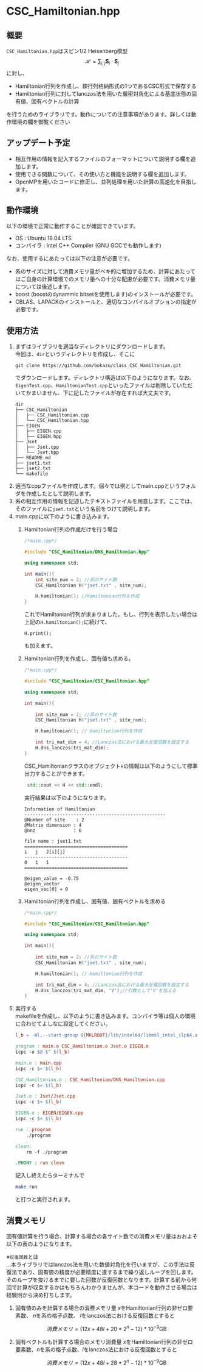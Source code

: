 # CSC_Hamiltonian.hpp

## 概要
`CSC_Hamiltonian.hpp`はスピン1/2 Heisenberg模型
$$
 \mathcal{H} = \sum_{i,j}\bm{S}_i \cdot \bm{S}_j
$$
に対し、

- Hamiltonian行列を作成し、疎行列格納形式の1つであるCSC形式で保存する
- Hamiltonian行列に対してlanczos法を用いた厳密対角化による基底状態の固有値、固有ベクトルの計算

を行うためのライブラリです。動作についての注意事項があります。詳しくは動作環境の欄を御覧ください

## アップデート予定
- 相互作用の情報を記入するファイルのフォーマットについて説明する欄を追加します。
- 使用できる関数について、その使い方と機能を説明する欄を追加します。
- OpenMPを用いたコードに修正し、並列処理を用いた計算の高速化を目指します。

## 動作環境
以下の環境で正常に動作することが確認できています。

- OS : Ubuntu 18.04 LTS
- コンパイラ : Intel C++ Compiler (GNU GCCでも動作します)

なお、使用するにあたっては以下の注意が必要です。
- 系のサイズに対して消費メモリ量がベキ的に増加するため、計算にあたってはご自身の計算環境でのメモリ量への十分な配慮が必要です。消費メモリ量については後述します。
- boost (boostのdynammic bitsetを使用します)のインストールが必要です。
- CBLAS、LAPACKのインストールと、適切なコンパイルオプションの指定が必要です。

## 使用方法
1. まずはライブラリを適当なディレクトリにダウンロードします。<br>
   今回は、`dir`というディレクトリを作成し、そこに
   ```
   git clone https://github.com/bokazu/class_CSC_Hamiltonian.git
   ```
   でダウンロードします。ディレクトリ構造は以下のようになります。なお、`EigenTest.cpp`、`HamiltonianTest.cpp`といったファイルは削除していただいてかまいません、下に記したファイルが存在すれば大丈夫です。
    ```
    dir
    ├── CSC_Hamiltonian
    │   ├── CSC_Hamiltonian.cpp
    │   └── CSC_Hamiltonian.hpp
    ├── EIGEN
    │   ├── EIGEN.cpp
    │   ├── EIGEN.hpp
    ├── Jset
    │   ├── Jset.cpp
    │   └── Jset.hpp
    ├── README.md
    ├── jset1.txt
    ├── jset2.txt
    └── makefile
    ``` 
2. 適当なcppファイルを作成します。個々では例としてmain.cppというフォルダを作成したとして説明します。
3. 系の相互作用の情報を記述したテキストファイルを用意します。ここでは、そのファイルに`jset.txt`という名前をつけて説明します。
4. main.cppに以下のように書き込みます。 
    1. Hamiltonian行列の作成だけを行う場合 

        ```cpp
        /*main.cpp*/

        #include "CSC_Hamiltonian/DNS_Hamiltonian.hpp"

        using namespace std;

        int main(){
            int site_num = 2; //系のサイト数
            CSC_Hamiltonian H("jset.txt" , site_num);

            H.hamiltonian(); //Hamiltonian行列を作成
        }
        ```

        これでHamiltonian行列が求まりました。もし、行列を表示したい場合は上記の`H.hamiltonian();`に続けて、
        ```
        H.print();
        ```
        も加えます。
    2. Hamiltonian行列を作成し、固有値も求める。
        
        ```cpp
        /*main.cpp*/

        #include "CSC_Hamiltonian/CSC_Hamiltonian.hpp"

        using namespace std;

        int main(){
                
            int site_num = 2; //系のサイト数
            CSC_Hamiltonian H("jset.txt" , site_num);

            H.hamiltonian(); // Hamiltonian行列を作成

            int tri_mat_dim = 4; //Lanczos法における最大反復回数を設定する
            H.dns_lanczos(tri_mat_dim);
        }
        ```

        CSC_Hamiltonianクラスのオブジェクト`H`の情報は以下のようにして標準出力することができます。

        ```cpp
         std::cout << H << std::endl;
        ```

        実行結果は以下のようになります。
        ```
        Information of Hamiltonian
        ----------------------------------------------------
        @Number of site    : 2
        @Matrix dimension : 4
        @nnz              : 6

        file name : jset1.txt
        ======================================
        i   j   J[i][j]
        --------------------------------------
        0   1   1
        ======================================

        @eigen_value = -0.75
        @eigen_vector
        eigen_vec[0] = 0
        ```

    3. Hamiltonian行列を作成し、固有値、固有ベクトルを求める
        ```cpp
        /*main.cpp*/

        #include "CSC_Hamiltonian/CSC_Hamiltonian.hpp"

        using namespace std;

        int main(){
                
            int site_num = 2; //系のサイト数
            CSC_Hamiltonian H("jset.txt" , site_num);

            H.hamiltonian(); // Hamiltonian行列を作成

            int tri_mat_dim = 4; //Lanczos法における最大反復回数を設定する
            H.dns_lanczos(tri_mat_dim, 'V');//引数として'V'を加える
        }
        ```
 5. 実行する<br>
    makefileを作成し、以下のように書き込みます。コンパイラ等は個人の環境に合わせてよしなに設定してください。
    ```makefile
    l_b = -Wl,--start-group ${MKLROOT}/lib/intel64/libmkl_intel_ilp64.a ${MKLROOT}/lib/intel64/libmkl_intel_thread.a ${MKLROOT}/lib/intel64/libmkl_core.a -Wl,--end-group -liomp5 -lpthread -lm -ldl

    program : main.o CSC_Hamiltonian.o Jset.o EIGEN.o
	icpc -o $@ $^ $(l_b)

    main.o : main.cpp
	icpc -c $< $(l_b)

    CSC_Hamiltonian.o : CSC_Hamiltonian/DNS_Hamiltonian.cpp
	icpc -c $< $(l_b)

    Jset.o : Jset/Jset.cpp
	icpc -c $< $(l_b)
	
    EIGEN.o : EIGEN/EIGEN.cpp
	icpc -c $< $(l_b)

    run : program
	    ./program

    clean:
	    rm -f ./program

    .PHONY : run clean
    ```
    記入し終えたらターミナルで
    ```bash
    make run
    ```
    と打つと実行されます。
## 消費メモリ
固有値計算を行う場合、計算する場合の各サイト数での消費メモリ量はおおよそ以下の表のようになります。

※`反復回数`とは<br>
...本ライブラリではlanczos法を用いた数値対角化を行いますが、この手法は反復法であり、固有値の精度が必要精度に達するまで繰り返しループを回します。そのループを抜けるまでに要した回数が反復回数となります。計算する前から何回で計算が収束するかはもちろんわかりませんが、本コードを動作させる場合は経験則から決め打ちします。


1. 固有値のみを計算する場合の消費メモリ量
    $x$をHamiltonian行列の非ゼロ要素数、 $n$を系の格子点数、 $l$をlanczos法における反復回数とすると

    $$消費メモリ = (12x + 48l + 20*2^n - 12) * 10^{-9} \text{GB}$$


2. 固有ベクトルも計算する場合のメモリ消費量
    $x$をHamiltonian行列の非ゼロ要素数、$n$を系の格子点数、$l$をlanczos法における反復回数とすると

    $$消費メモリ = (12x + 48l + 28*2^n - 12) * 10^{-9} \text{GB}$$
